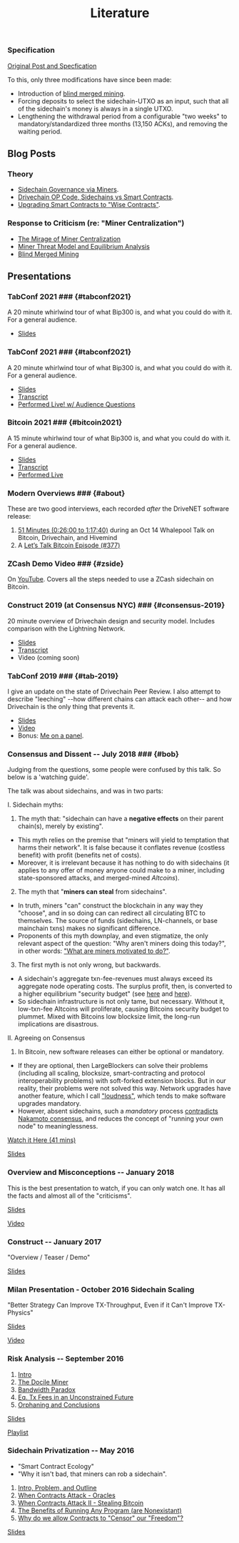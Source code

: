 ﻿---
layout: page
title: Literature
---

### Specification

[Original Post and Specfication](http://www.truthcoin.info/blog/drivechain/)

To this, only three modifications have since been made:

* Introduction of [blind merged mining](http://www.truthcoin.info/blog/blind-merged-mining/).
* Forcing deposits to select the sidechain-UTXO as an input, such that all of the sidechain's money is always in a single UTXO.
* Lengthening the withdrawal period from a configurable "two weeks" to mandatory/standardized three months (13,150 ACKs), and removing the waiting period.


## Blog Posts

### Theory

* [Sidechain Governance via Miners](http://www.truthcoin.info/blog/contracts-oracles-sidechains/).
* [Drivechain OP Code, Sidechains vs Smart Contracts](http://www.truthcoin.info/blog/drivechain-op-code/).
* [Upgrading Smart Contracts to "Wise Contracts"](http://www.truthcoin.info/blog/wise-contracts/).

### Response to Criticism (re: "Miner Centralization")

* [The Mirage of Miner Centralization](http://www.truthcoin.info/blog/mirage-miner-centralization/)
* [Miner Threat Model and Equilibrium Analysis](http://www.truthcoin.info/blog/mining-threat-equilibrium/)
* [Blind Merged Mining](http://www.truthcoin.info/blog/blind-merged-mining/)



## Presentations

### TabConf 2021 ### {#tabconf2021}

A 20 minute whirlwind tour of what Bip300 is, and what you could do with it. For a general audience.

* [Slides](/media/slides/baltic-2022.pdf)

### TabConf 2021 ### {#tabconf2021}

A 20 minute whirlwind tour of what Bip300 is, and what you could do with it. For a general audience.

* [Slides](/media/slides/tabconf2021.pdf)
* [Transcript](/media/slides/tabconf-speech.pdf)
* [Performed Live! w/ Audience Questions](https://youtu.be/reKjNYQSZaQ?t=23595)

### Bitcoin 2021 ### {#bitcoin2021}

A 15 minute whirlwind tour of what Bip300 is, and what you could do with it. For a general audience.

* [Slides](/media/slides/bitcoin2021.pdf)
* [Transcript](/media/slides/bitcoin2021-transcript.pdf)
* [Performed Live](https://www.youtube.com/watch?v=oga8Pwbq9M0)


### Modern Overviews ### {#about}

These are two good interviews, each recorded *after* the DriveNET software release:

1. [51 Minutes (0:26:00 to 1:17:40)](https://www.youtube.com/embed/VmN6riYe2tI?&rel=0&autoplay=1&start=1605&end=4660) during an Oct 14 Whalepool Talk on Bitcoin, Drivechain, and Hivemind
2. A [Let’s Talk Bitcoin Episode (#377)](https://letstalkbitcoin.com/blog/post/lets-talk-bitcoin-377-sidechains-drivechains-and-the-apple-store)


### ZCash Demo Video ### {#zside}

On [YouTube](https://www.youtube.com/watch?v=N33iJK2FdpE). Covers all the steps needed to use a ZCash sidechain on Bitcoin.


### Construct 2019 (at Consensus NYC) ### {#consensus-2019}

20 minute overview of Drivechain design and security model. Includes comparison with the Lightning Network.

* [Slides](/media/slides/construct-2019.pdf)
* [Transcript](/media/slides/construct-2019-speech.pdf)
* Video (coming soon)



### TabConf 2019 ### {#tab-2019}

I give an update on the state of Drivechain Peer Review. I also attempt to describe "leeching" --how different chains can attack each other-- and how Drivechain is the only thing that prevents it.

* [Slides](/media/slides/tab-2019.pdf)
* [Video](https://www.youtube.com/watch?v=uJSWSTEDOF0)
* Bonus: [Me on a panel](https://www.youtube.com/watch?v=V3cvH2eWqfU).

### Consensus and Dissent -- July 2018 ### {#bob}

Judging from the questions, some people were confused by this talk. So below is a 'watching guide'.

The talk was about sidechains, and was in two parts:

I. Sidechain myths:

  1. The myth that: "sidechain can have a **negative effects** on their parent chain(s), merely by existing".
  * This myth relies on the premise that "miners will yield to temptation that harms their network". It is false because it conflates revenue (costless benefit) with profit (benefits net of costs).
  * Moreover, it is irrelevant because it has nothing to do with sidechains (it applies to any offer of money anyone could make to a miner, including state-sponsored attacks, and merged-mined *Altcoins*).
  2. The myth that "**miners can steal** from sidechains".
  * In truth, miners "can" construct the blockchain in any way they "choose", and in so doing can can redirect all circulating BTC to themselves. The source of funds (sidechains, LN-channels, or base mainchain txns) makes no significant difference.
  * Proponents of this myth downplay, and even stigmatize, the only relevant aspect of the question: "Why aren't miners doing this today?", in other words: ["What are miners motivated to do?"](http://www.drivechain.info/media/meme3.png).
  3. The first myth is not only wrong, but backwards.
  * A sidechain's aggregate txn-fee-revenues must always exceed its aggregate node operating costs. The surplus profit, then, is converted to a higher equilibrium "security budget" (see [here](https://medium.com/coinmonks/bitcoin-security-a-negative-exponential-95e78b6b575#665a) and [here](http://www.truthcoin.info/blog/pow-and-mining/)).
  * So sidechain infrastructure is not only tame, but necessary. Without it, low-txn-fee Altcoins will proliferate, causing Bitcoins security budget to plummet. Mixed with Bitcoins low blocksize limit, the long-run implications are disastrous.

II. Agreeing on Consensus

  1. In Bitcoin, new software releases can either be optional or mandatory.
  * If they are optional, then LargeBlockers can solve their problems (including all scaling, blocksize, smart-contracting and protocol interoperability problems) with soft-forked extension blocks. But in our reality, their problems were not solved this way. Network upgrades have another feature, which I call ["loudness"](http://www.truthcoin.info/blog/protocol-upgrade-terminology/), which tends to make software upgrades mandatory.
  * However, absent sidechains, such a *mandatory* process [contradicts Nakamoto consensus](http://www.truthcoin.info/blog/against-the-hard-fork/), and reduces the concept of "running your own node" to meaninglessness.

[Watch it Here (41 mins)](https://www.youtube.com/watch?v=15lBZQTN-eg) 

[Slides](/media/slides/consensus-and-dissent.pdf)


### Overview and Misconceptions -- January 2018

This is the best presentation to watch, if you can only watch one. It has all the facts and almost all of the "criticisms".

[Slides](/media/slides/dc-overview-misconceptions.pdf)

[Video](https://www.youtube.com/watch?v=gUbGT70wy5k)


### Construct -- January 2017

"Overview / Teaser / Demo"

[Slides](/media/slides/psztorc-drivechain-construct-2017.pdf)


### Milan Presentation - October 2016 Sidechain Scaling

"Better Strategy Can Improve TX-Throughput, Even if it Can't Improve TX-Physics"

[Slides](/media/slides/psztorc-milan.pdf)

[Video](https://www.youtube.com/watch?v=Gzg_u9gHc5Q&t=6575s)


### Risk Analysis -- September 2016

1. [Intro](https://www.youtube.com/watch?v=0goYH2sDw0w&list=PLw8-6ARlyVciNjgS_NFhAu-qt7HPf_dtg&index=1)
2. [The Docile Miner](https://www.youtube.com/watch?v=91TufmffIDg&list=PLw8-6ARlyVciNjgS_NFhAu-qt7HPf_dtg&index=2)
3. [Bandwidth Paradox](https://www.youtube.com/watch?v=9Yl4zd5V1W8&list=PLw8-6ARlyVciNjgS_NFhAu-qt7HPf_dtg&index=3)
4. [Eq. Tx Fees in an Unconstrained Future](https://www.youtube.com/watch?v=YErLEuOi3xU&list=PLw8-6ARlyVciNjgS_NFhAu-qt7HPf_dtg&index=4)
5. [Orphaning and Conclusions](https://www.youtube.com/watch?v=0gRDuLWq0Vg&list=PLw8-6ARlyVciNjgS_NFhAu-qt7HPf_dtg&index=5)

[Slides](/media/slides/psztorc-sidechain-risks.pdf)

[Playlist](https://www.youtube.com/playlist?list=PLw8-6ARlyVciNjgS_NFhAu-qt7HPf_dtg)


### Sidechain Privatization -- May 2016

* "Smart Contract Ecology"
* "Why it isn't bad, that miners can rob a sidechain".

1. [Intro, Problem, and Outline](https://www.youtube.com/watch?v=xGu0o8HH10U&list=PLw8-6ARlyVciMH79ZyLOpImsMug3LgNc4&index=1)
2. [When Contracts Attack - Oracles](https://www.youtube.com/watch?v=2OOKgTSrITs&list=PLw8-6ARlyVciMH79ZyLOpImsMug3LgNc4&index=2)
3. [When Contracts Attack II - Stealing Bitcoin](https://www.youtube.com/watch?v=S-65G-fp9zM&list=PLw8-6ARlyVciMH79ZyLOpImsMug3LgNc4&index=3)
4. [The Benefits of Running Any Program (are Nonexistant)](https://www.youtube.com/watch?v=k3L2Rdz06NM&list=PLw8-6ARlyVciMH79ZyLOpImsMug3LgNc4&index=4)
5. [Why do we allow Contracts to "Censor" our "Freedom"?](https://www.youtube.com/watch?v=GsnDUAkwlOw&list=PLw8-6ARlyVciMH79ZyLOpImsMug3LgNc4&index=5)

[Slides](/media/slides/psztorc-sidechain-privatization.pdf)

